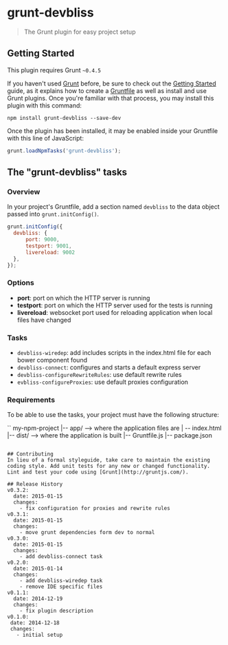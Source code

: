 # grunt-devbliss

> The Grunt plugin for easy project setup

## Getting Started
This plugin requires Grunt `~0.4.5`

If you haven't used [Grunt](http://gruntjs.com/) before, be sure to check out the [Getting Started](http://gruntjs.com/getting-started) guide, as it explains how to create a [Gruntfile](http://gruntjs.com/sample-gruntfile) as well as install and use Grunt plugins. Once you're familiar with that process, you may install this plugin with this command:

```shell
npm install grunt-devbliss --save-dev
```

Once the plugin has been installed, it may be enabled inside your Gruntfile with this line of JavaScript:

```js
grunt.loadNpmTasks('grunt-devbliss');
```

## The "grunt-devbliss" tasks

### Overview
In your project's Gruntfile, add a section named `devbliss` to the data object passed into `grunt.initConfig()`.

```js
grunt.initConfig({
  devbliss: {
      port: 9000,
      testport: 9001,
      livereload: 9002
  },
});
```

### Options

- **port**: port on which the HTTP server is running
- **testport**: port on which the HTTP server used for the tests is running
- **livereload**: websocket port used for reloading application when local files have changed

### Tasks

- `devbliss-wiredep`: add includes scripts in the index.html file for each bower component found
- `devbliss-connect`: configures and starts a default express server
- `devbliss-configureRewriteRules`: use default rewrite rules
- `evbliss-configureProxies`: use default proxies configuration

### Requirements

To be able to use the tasks, your project must have the following structure:

``
my-npm-project
|-- app/              --> where the application files are
|   -- index.html
|-- dist/             --> where the application is built
|-- Gruntfile.js
|-- package.json
```

## Contributing
In lieu of a formal styleguide, take care to maintain the existing coding style. Add unit tests for any new or changed functionality. Lint and test your code using [Grunt](http://gruntjs.com/).

## Release History
v0.3.2:
  date: 2015-01-15
  changes:
    - fix configuration for proxies and rewrite rules
v0.3.1:
  date: 2015-01-15
  changes:
    - move grunt dependencies form dev to normal
v0.3.0:
  date: 2015-01-15
  changes:
    - add devbliss-connect task
v0.2.0:
  date: 2015-01-14
  changes:
    - add devbliss-wiredep task
    - remove IDE specific files
v0.1.1:
  date: 2014-12-19
  changes:
    - fix plugin description
v0.1.0:
 date: 2014-12-18
 changes:
   - initial setup

